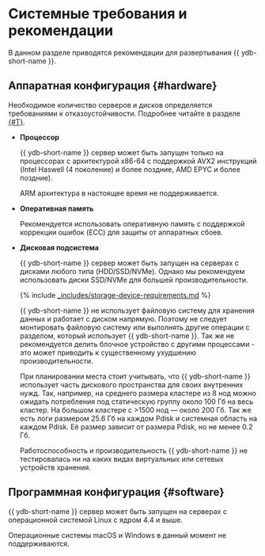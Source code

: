 # Системные требования и рекомендации

В данном разделе приводятся рекомендации для развертывания {{ ydb-short-name }}.

## Аппаратная конфигурация {#hardware}

Необходимое количество серверов и дисков определяется требованиями к отказоустойчивости. Подробнее читайте в разделе [{#T}](topology.md).

* **Процессор**

  {{ ydb-short-name }} сервер может быть запущен только на процессорах с архитектурой x86-64 с поддержкой AVX2 инструкций (Intel Haswell (4 поколение) и более поздние, AMD EPYC и более поздние).

  ARM архитектура в настоящее время не поддерживается.

* **Оперативная память**

  Рекомендуется использовать оперативную память с поддержкой коррекции ошибок (ECC) для защиты от аппаратных сбоев.

* **Дисковая подсистема**

  {{ ydb-short-name }} сервер может быть запущен на серверах с дисками любого типа (HDD/SSD/NVMe). Однако мы рекомендуем использовать диски SSD/NVMe для большей производительности.

  {% include [_includes/storage-device-requirements.md](../_includes/storage-device-requirements.md) %}

  {{ ydb-short-name }} не использует файловую систему для хранения данных и работает с диском напрямую. Поэтому не следует монтировать файловую систему или выполнять другие операции с разделом, который использует {{ ydb-short-name }}. Так же не рекомендуется делить блочное устройство с другими процессами - это может приводить к существенному ухудшению производительности.

  При планировании места стоит учитывать, что {{ ydb-short-name }} использует часть дискового пространства для своих внутренних нужд. Так, например, на среднего размера кластере из 8 нод можно ожидать потребления под статическую группу около 100 Гб на весь кластер. На большом кластере с >1500 нод — около 200 Гб. Так же есть логи размером 25.6 Гб на каждом Pdisk и системная область на каждом Pdisk. Её размер зависит от размера Pdisk, но не менее 0.2 Гб.

  Работоспособность и производительность {{ ydb-short-name }} не тестировалась ни на каких видах виртуальных или сетевых устройств хранения.

## Программная конфигурация {#software}

{{ ydb-short-name }} сервер может быть запущен на серверах с операционной системой Linux с ядром 4.4 и выше.

Операционные системы macOS и Windows в данный момент не поддерживаются.

